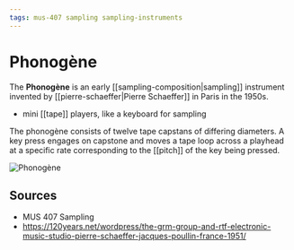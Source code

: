 ```yaml
---
tags: mus-407 sampling sampling-instruments
---
```


# Phonogène

The **Phonogène** is an early [[sampling-composition|sampling]] instrument invented by [[pierre-schaeffer|Pierre Schaeffer]] in Paris in the 1950s.

- mini [[tape]] players, like a keyboard for sampling

The phonogène consists of twelve tape capstans of differing diameters. A key press engages on capstone and moves a tape loop across a playhead at a specific rate corresponding to the [[pitch]] of the key being pressed.

![Phonogène](../public/attachments/phonogene.png)

## Sources

- MUS 407 Sampling
- <https://120years.net/wordpress/the-grm-group-and-rtf-electronic-music-studio-pierre-schaeffer-jacques-poullin-france-1951/>
